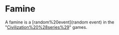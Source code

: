 # Famine

A famine is a [random%20event](random event) in the "[Civilization%20%28series%29](Civilization)" games.